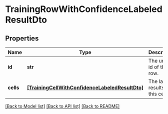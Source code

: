 # TrainingRowWithConfidenceLabeledResultDto


## Properties
Name | Type | Description | Notes
------------ | ------------- | ------------- | -------------
**id** | **str** | The unique id of this row. | 
**cells** | [**[TrainingCellWithConfidenceLabeledResultDto]**](TrainingCellWithConfidenceLabeledResultDto.md) | The labeled results for this cell. | 

[[Back to Model list]](../README.md#documentation-for-models) [[Back to API list]](../README.md#documentation-for-api-endpoints) [[Back to README]](../README.md)


